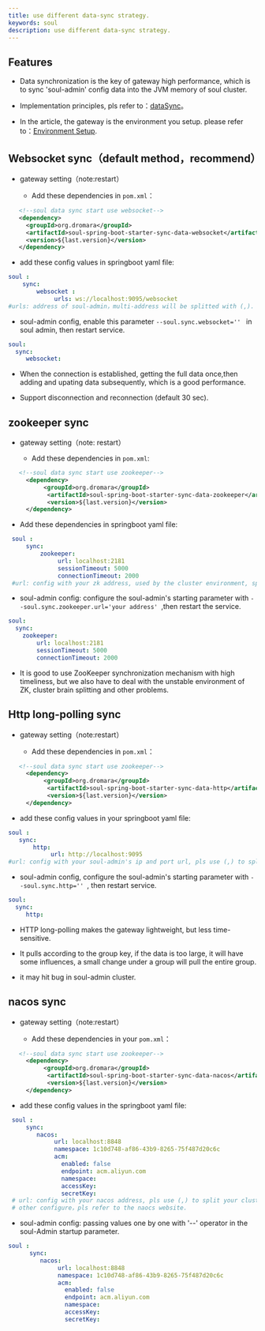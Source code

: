 ```yaml
---
title: use different data-sync strategy.
keywords: soul
description: use different data-sync strategy.
---
```


## Features

* Data synchronization is the key of gateway high performance, which is to sync 'soul-admin' config data into the JVM memory of soul cluster.

* Implementation principles, pls refer to：[dataSync](dataSync.md)。

* In the article, the gateway is the environment you setup. please refer to：[Environment Setup](setup.md).

## Websocket sync（default method，recommend）

* gateway setting（note:restart）
  
    * Add these dependencies in `pom.xml`：
 ```xml
    <!--soul data sync start use websocket-->
    <dependency>
      <groupId>org.dromara</groupId>
      <artifactId>soul-spring-boot-starter-sync-data-websocket</artifactId>
      <version>${last.version}</version>
    </dependency>
   ``` 
   * add these config values in springboot yaml file:
  ```yaml
  soul :
      sync:
          websocket :
               urls: ws://localhost:9095/websocket
  #urls: address of soul-admin，multi-address will be splitted with (,).
   ```

* soul-admin config, enable this parameter `--soul.sync.websocket='' ` in soul admin, then restart service.
```yaml
soul:
  sync:
     websocket:
```

* When the connection is established, getting the full data once,then adding and upating data subsequently, which is a good performance.

* Support disconnection and reconnection (default 30 sec).


## zookeeper sync

* gateway setting（note: restart）
  
    * Add these dependencies in `pom.xml`: 

 ```xml
    <!--soul data sync start use zookeeper-->
      <dependency>
           <groupId>org.dromara</groupId>
            <artifactId>soul-spring-boot-starter-sync-data-zookeeper</artifactId>
            <version>${last.version}</version>
      </dependency>
 ```
  
   * Add these dependencies in  springboot yaml file:
 ```yaml
  soul :
      sync:
          zookeeper:
               url: localhost:2181
               sessionTimeout: 5000
               connectionTimeout: 2000
  #url: config with your zk address, used by the cluster environment, splitted with (,).
 ```

* soul-admin config: configure the soul-admin's starting parameter with `--soul.sync.zookeeper.url='your address' `,then restart the service.
```yaml
soul:
  sync:
    zookeeper:
        url: localhost:2181
        sessionTimeout: 5000
        connectionTimeout: 2000
```
* It is  good to use ZooKeeper synchronization mechanism with high timeliness, but we also have to deal with the unstable environment of ZK, cluster brain splitting and other
  problems.

## Http long-polling sync

* gateway setting（note:restart）
  
    * Add these dependencies in `pom.xml`：

 ```xml
    <!--soul data sync start use zookeeper-->
      <dependency>
           <groupId>org.dromara</groupId>
            <artifactId>soul-spring-boot-starter-sync-data-http</artifactId>
            <version>${last.version}</version>
      </dependency>
   ```
  
   * add these config values in your springboot yaml file:
   ```yaml
  soul :
      sync:
          http:
               url: http://localhost:9095
  #url: config with your soul-admin's ip and port url, pls use (,) to split multi-admin cluster environment.
   ```
* soul-admin config, configure the soul-admin's starting parameter with `--soul.sync.http='' `, then restart service.
```yaml
soul:
  sync:
     http:
```

* HTTP long-polling makes the gateway lightweight, but less time-sensitive. 

* It pulls according to the group key, if the data is too large, it will have some influences, a small change under a group will pull the entire group.

* it may hit bug in soul-admin cluster.

## nacos sync

* gateway setting（note:restart）
  
    * Add these dependencies in your `pom.xml`：
 ```xml
    <!--soul data sync start use zookeeper-->
      <dependency>
           <groupId>org.dromara</groupId>
            <artifactId>soul-spring-boot-starter-sync-data-nacos</artifactId>
            <version>${last.version}</version>
      </dependency>
   ```
  
  * add these config values in the springboot yaml file:
 ```yaml
  soul :
      sync:
         nacos:
              url: localhost:8848
              namespace: 1c10d748-af86-43b9-8265-75f487d20c6c
              acm:
                enabled: false
                endpoint: acm.aliyun.com
                namespace: 
                accessKey: 
                secretKey: 
  # url: config with your nacos address, pls use (,) to split your cluster environment.
  # other configure，pls refer to the naocs website.
 ```
* soul-admin config: passing values one by one with '--' operator in the soul-Admin startup parameter.
```yaml
soul :
      sync:
         nacos:
              url: localhost:8848
              namespace: 1c10d748-af86-43b9-8265-75f487d20c6c
              acm:
                enabled: false
                endpoint: acm.aliyun.com
                namespace: 
                accessKey: 
                secretKey: 
```
